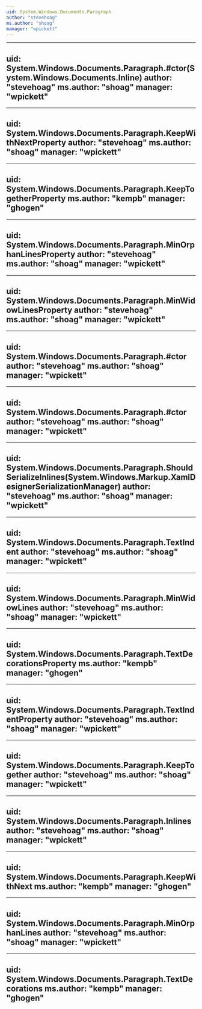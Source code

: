 ```yaml
---
uid: System.Windows.Documents.Paragraph
author: "stevehoag"
ms.author: "shoag"
manager: "wpickett"
---
```


---
uid: System.Windows.Documents.Paragraph.#ctor(System.Windows.Documents.Inline)
author: "stevehoag"
ms.author: "shoag"
manager: "wpickett"
---

---
uid: System.Windows.Documents.Paragraph.KeepWithNextProperty
author: "stevehoag"
ms.author: "shoag"
manager: "wpickett"
---

---
uid: System.Windows.Documents.Paragraph.KeepTogetherProperty
ms.author: "kempb"
manager: "ghogen"
---

---
uid: System.Windows.Documents.Paragraph.MinOrphanLinesProperty
author: "stevehoag"
ms.author: "shoag"
manager: "wpickett"
---

---
uid: System.Windows.Documents.Paragraph.MinWidowLinesProperty
author: "stevehoag"
ms.author: "shoag"
manager: "wpickett"
---

---
uid: System.Windows.Documents.Paragraph.#ctor
author: "stevehoag"
ms.author: "shoag"
manager: "wpickett"
---

---
uid: System.Windows.Documents.Paragraph.#ctor
author: "stevehoag"
ms.author: "shoag"
manager: "wpickett"
---

---
uid: System.Windows.Documents.Paragraph.ShouldSerializeInlines(System.Windows.Markup.XamlDesignerSerializationManager)
author: "stevehoag"
ms.author: "shoag"
manager: "wpickett"
---

---
uid: System.Windows.Documents.Paragraph.TextIndent
author: "stevehoag"
ms.author: "shoag"
manager: "wpickett"
---

---
uid: System.Windows.Documents.Paragraph.MinWidowLines
author: "stevehoag"
ms.author: "shoag"
manager: "wpickett"
---

---
uid: System.Windows.Documents.Paragraph.TextDecorationsProperty
ms.author: "kempb"
manager: "ghogen"
---

---
uid: System.Windows.Documents.Paragraph.TextIndentProperty
author: "stevehoag"
ms.author: "shoag"
manager: "wpickett"
---

---
uid: System.Windows.Documents.Paragraph.KeepTogether
author: "stevehoag"
ms.author: "shoag"
manager: "wpickett"
---

---
uid: System.Windows.Documents.Paragraph.Inlines
author: "stevehoag"
ms.author: "shoag"
manager: "wpickett"
---

---
uid: System.Windows.Documents.Paragraph.KeepWithNext
ms.author: "kempb"
manager: "ghogen"
---

---
uid: System.Windows.Documents.Paragraph.MinOrphanLines
author: "stevehoag"
ms.author: "shoag"
manager: "wpickett"
---

---
uid: System.Windows.Documents.Paragraph.TextDecorations
ms.author: "kempb"
manager: "ghogen"
---
